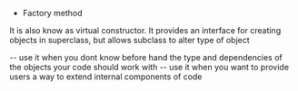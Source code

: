 
- Factory method

It is also know as virtual constructor. It provides an interface for creating objects in superclass, but allows subclass to alter type of object

-- use it when you dont know before hand the type and dependencies of the objects your code should work with
-- use it when you want to provide users a way to extend internal components of code
